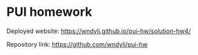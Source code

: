 # PUI homework

Deployed website: https://wndyli.github.io/pui-hw/solution-hw4/

Repository link: https://github.com/wndyli/pui-hw
